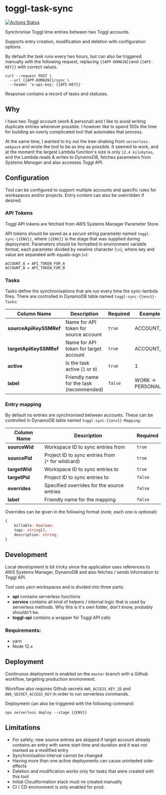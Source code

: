 # toggl-task-sync

[![Actions Status](https://github.com/marinp1/toggl-2-toggl/workflows/Deploy%20to%20AWS/badge.svg)](https://github.com/marinp1/toggl-2-toggl/ad/actions)

Synchronise Toggl time entries between two Toggl accounts.

Supports entry creation, modification and deletion with configuration options.

By default the task runs every two hours, but can also be triggered manually with the following request, replacing `{{APP-DOMAIN}}`and `{{API-KEY}}` with correct values.

```
curl --request POST \
  --url {{APP-DOMAIN}}/sync \
  --header 'x-api-key: {{API-KEY}}'
```

Response contains a record of tasks and statuses.

## Why

I have two Toggl account (work & personal) and I like to avoid writing duplicate entries whenever possible. I however like to spend 100x the time for building an overly complicated tool that automates that process.

At the same time, I wanted to try out the tree-shaking from `serverless-webpack` and wrote the tool to be as tiny as possible. It seemed to work, and at the moment the largest Lambda function's size is only
`12.4 kilobytes`, and the Lambda reads & writes to _DynamoDB_, fetches parameters from _Systems Manager_ and also accesses _Toggl API_.

## Configuration

Tool can be configured to support multiple accounts and specific rules for workspaces and/or projects. Entry content can also be overridden if desired.

### API Tokens

Toggl API tokens are fetched from AWS Systems Manager Parameter Store.

API tokens should be saved as a _secure string_ parameter named `toggl-sync-{{ENV}}`, where `{{ENV}}` is the stage that was supplied during deployment. Parameters should be formatted in environment variable format, each parameter divided by newline character (`\n`), where key and value are separated with equals-sign (`=`):

```
ACCOUNT_A = API_TOKEN_FOR_A
ACCOUNT_B = API_TOKEN_FOR_B
```

### Tasks

Tasks define the synchronisations that are run every time the sync-lambda fires. There are controlled in DynamoDB table named `toggl-sync-{{env}}-Tasks`:

| Column Name            | Description                               | Required | Example               |
| ---------------------- | ----------------------------------------- | -------- | --------------------- |
| **sourceApiKeySSMRef** | Name for API token for source account     | `true`   | ACCOUNT_A             |
| **targetApiKeySSMRef** | Name for API token for target account     | `true`   | ACCOUNT_B             |
| **active**             | Is the task active (`1`&nbsp;or&nbsp;`0`) | `true`   | 1                     |
| **label**              | Friendly name for the task (recommended)  | `false`  | WORK&nbsp;-> PERSONAL |

### Entry mapping

By default no entries are synchronised between accounts. These can be controlled in DynamoDB table named `toggl-sync-{{env}}-Mapping`:

| Column Name   | Description                                                  | Required |
| ------------- | ------------------------------------------------------------ | -------- |
| **sourceWid** | Workspace ID to sync entries from                            | `true`   |
| **sourcePid** | Project ID to sync entries from (`*`&nbsp;for&nbsp;wildcard) | `true`   |
| **targetWid** | Workspace ID to sync entries to                              | `true`   |
| **targetPid** | Project ID to sync entries to                                | `false`  |
| **overrides** | Specified overrides for the source entries                   | `false`  |
| **label**     | Friendly name for the mapping                                | `false`  |

Overrides can be given in the following format (note, each one is optional):

```typescript
{
    billable: boolean;
    tags: string[];
    description: string;
}
```

## Development

Local development is bit tricky since the application uses references to AWS Systems Manager, DynamoDB and also fetches / sends information to Toggl API.

Tool uses yarn workspaces and is divided into three parts:

- **api** contains serverless functions
- **service** contains all kind of helpers / internal logic that is used by serverless methods. Why this is it's own folder, don't know, probably shouldn't be.
- **toggl-api** contains a wrapper for Toggl API calls

### Requirements:

- yarn
- Node 12.x

## Deployment

Continuous deployment is enabled on the `master` branch with a Github workflow, targeting production environment.

Workflow also requires Github secrets `AWS_ACCESS_KEY_ID` and `AWS_SECRET_ACCESS_KEY` in order to run serverless commands.

Deployment can also be triggered with the following command:

```
npx serverless deploy --stage {{ENV}}
```

## Limitations

- For safety, new source entries are skipped if target account already contains an entry with same start time and duration and it was not marked as a modified entry
- Synchronisation interval cannot be changed
- Having more than one active deployments can cause uninteded side-effects
- Deletion and modification works only for tasks that were created with this tool
- Initial Cloudformation stack must ne created manually
- CI / CD environment is only enabled for prod.
